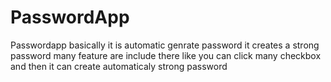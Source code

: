 # PasswordApp
Passwordapp basically it is automatic genrate password 
it creates a strong password 
many feature are include there like you can click many  checkbox and then it can  create automaticaly strong password

